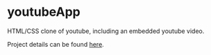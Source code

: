 # youtubeApp

HTML/CSS clone of youtube, including an embedded youtube video.

Project details can be found <a href = "https://www.theodinproject.com/courses/html-and-css/lessons/embedding-images-and-video">here</a>.
